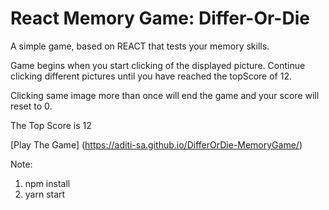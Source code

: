 # React Memory Game: Differ-Or-Die

A simple game, based on REACT that tests your memory skills.

Game begins when you start clicking of the displayed picture. Continue clicking different pictures until you have reached the topScore of 12.

Clicking same image more than once will end the game and your score will reset to 0.

The Top Score is 12

[Play The Game] (https://aditi-sa.github.io/DifferOrDie-MemoryGame/)


Note:
1. npm install
2. yarn start
